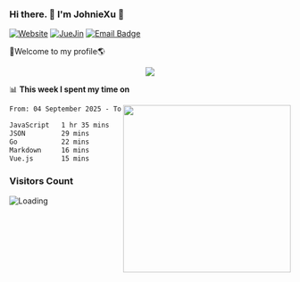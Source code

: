### Hi there. 👋 I'm JohnieXu :lemon:

[![Website](https://img.shields.io/badge/-Website-c14438?style=flat-square&logo=w&logoColor=white)](https://johniexu.github.io/)
[![JueJin](https://img.shields.io/badge/-JueJin-c14438?style=flat-square&logo=j&logoColor=white)](https://juejin.cn/user/2277843822444958)
[![Email Badge](https://img.shields.io/badge/-Email-c14438?style=flat-square&logo=Email&logoColor=white&link=mailto:281910378@qq.com)](mailto:281910378@qq.com)

🚀Welcome to my profile🌎

<center>
<img align='center' src="https://images.unsplash.com/photo-1690689636978-90d0f3592791?ixlib=rb-4.0.3&ixid=M3wxMjA3fDB8MHxwaG90by1wYWdlfHx8fGVufDB8fHx8fA%3D%3D&auto=format&fit=crop&w=2070&q=80">
</center>

📊 **This week I spent my time on**

<img align='right' width="300" src="https://github-readme-stats.vercel.app/api?username=JohnieXu&show_icons=true&title_color=fff&icon_color=79ff97&text_color=9f9f9f&bg_color=151515&count_private=true">

<!--START_SECTION:waka-->

```txt
From: 04 September 2025 - To: 11 September 2025

JavaScript   1 hr 35 mins    ████████████▒░░░░░░░░░░░░   48.84 %
JSON         29 mins         ███▓░░░░░░░░░░░░░░░░░░░░░   15.04 %
Go           22 mins         ███░░░░░░░░░░░░░░░░░░░░░░   11.61 %
Markdown     16 mins         ██▒░░░░░░░░░░░░░░░░░░░░░░   08.68 %
Vue.js       15 mins         ██░░░░░░░░░░░░░░░░░░░░░░░   08.01 %
```

<!--END_SECTION:waka-->

### Visitors Count
<img align="left" src = "https://profile-counter.glitch.me/JohnieXu/count.svg" alt ="Loading">
